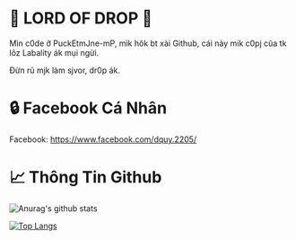 # 🌟 LORD OF DROP 🌟

Mìn c0de ỡ PuckEtmJne-mP, mìk hôk bt xài Github, cái này mik c0pj cũa tk lôz Labality ák mụi ngừi.

Đừn rũ mjk làm sjvor, dr0p ák.

# 🔒 Facebook Cá Nhân

Facebook: https://www.facebook.com/dquy.2205/

# 📈 Thông Tin Github

![Anurag's github stats](https://github-readme-stats.vercel.app/api?username=quydrop&show_icons=true&theme=tokyonight)

[![Top Langs](https://github-readme-stats.vercel.app/api/top-langs/?username=quydrop&theme=tokyonight)](https://github.com/anuraghazra/github-readme-stats)
